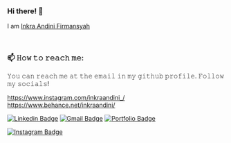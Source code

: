 ### Hi there! 👋
I am [Inkra Andini Firmansyah](https://github.com/inkra)

<!--
**inkra/inkra** is a ✨ _special_ ✨ repository because its `README.md` (this file) appears on your GitHub profile.

Here are some ideas to get you started:

- 🔭 I’m currently working on ...
- 🌱 I’m currently learning ...
- 👯 I’m looking to collaborate on ...
- 🤔 I’m looking for help with ...
- 💬 Ask me about ...
- 📫 How to reach me: ...
- 😄 Pronouns: ...
- ⚡ Fun fact: ...
-->

<br>
<h3>📫 𝙷𝚘𝚠 𝚝𝚘 𝚛𝚎𝚊𝚌𝚑 𝚖𝚎:</h3>
𝚈𝚘𝚞 𝚌𝚊𝚗 𝚛𝚎𝚊𝚌𝚑 𝚖𝚎 𝚊𝚝 𝚝𝚑𝚎 𝚎𝚖𝚊𝚒𝚕 𝚒𝚗 𝚖𝚢 𝚐𝚒𝚝𝚑𝚞𝚋 𝚙𝚛𝚘𝚏𝚒𝚕𝚎. 𝙵𝚘𝚕𝚕𝚘𝚠 𝚖𝚢 𝚜𝚘𝚌𝚒𝚊𝚕𝚜!

https://www.instagram.com/inkraandini_/ <br>
https://www.behance.net/inkraandini/


[![Linkedin Badge](https://img.shields.io/badge/-inkraandini-blue?style=flat-square&logo=Linkedin&logoColor=white&link=https://www.linkedin.com/in/inkra-andini-8556311b6/)](https://www.linkedin.com/in/inkra-andini-8556311b6//) [![Gmail Badge](https://img.shields.io/badge/-inkra2005@gmail.com-c14438?style=flat-square&logo=Gmail&logoColor=white&link=mailto:inkra2005@gmail.com)](mailto:inkra2005@gmail.com) [![Portfolio Badge](https://img.shields.io/badge/-inkra-orange?style=flat-square&logo=github&logoColor=white&link=https://https://github.com/inkra)](https://github.com/inkra)

[![Instagram Badge](https://img.shields.io/badge/-/inkraandini_/-c13584?style=flat-square&logo=instagram&logoColor=white&link=https://www.instagram.com/inkraandini_/)](https://www.instagram.com/inkraandini_/)
